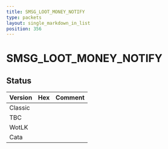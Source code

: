 ```yaml
---
title: SMSG_LOOT_MONEY_NOTIFY
type: packets
layout: single_markdown_in_list
position: 356
---
```


# SMSG_LOOT_MONEY_NOTIFY

## Status

Version | Hex | Comment
---------- | ---------- | ---------- 
Classic |  |  
TBC |  |  
WotLK |  |  
Cata |  |  
